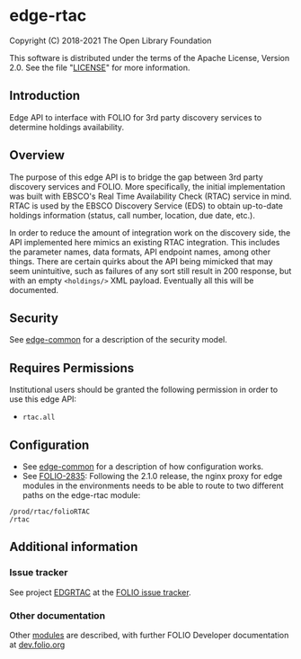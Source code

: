 # edge-rtac

Copyright (C) 2018-2021 The Open Library Foundation

This software is distributed under the terms of the Apache License,
Version 2.0. See the file "[LICENSE](LICENSE)" for more information.

## Introduction

Edge API to interface with FOLIO for 3rd party discovery services to determine holdings availability.

## Overview

The purpose of this edge API is to bridge the gap between 3rd party discovery services and FOLIO.  More specifically, the initial implementation was built with EBSCO's Real Time Availability Check (RTAC) service in mind.  RTAC is used by the EBSCO Discovery Service (EDS) to obtain up-to-date holdings information (status, call number, location, due date, etc.).

In order to reduce the amount of integration work on the discovery side, the API implemented here mimics an existing RTAC integration.  This includes the parameter names, data formats, API endpoint names, among other things.  There are certain quirks about the API being mimicked that may seem unintuitive, such as failures of any sort still result in 200 response, but with an empty `<holdings/>` XML payload.  Eventually all this will be documented.

## Security

See [edge-common](https://github.com/folio-org/edge-common) for a description of the security model.

## Requires Permissions

Institutional users should be granted the following permission in order to use this edge API:
- `rtac.all`

## Configuration

* See [edge-common](https://github.com/folio-org/edge-common) for a description of how configuration works.
* See [FOLIO-2835](https://issues.folio.org/browse/FOLIO-2835): Following the 2.1.0 release, the nginx proxy for edge modules in the environments needs to be able to route to two different paths on the edge-rtac module:
```
/prod/rtac/folioRTAC
/rtac
```
## Additional information

### Issue tracker

See project [EDGRTAC](https://issues.folio.org/browse/EDGRTAC)
at the [FOLIO issue tracker](https://dev.folio.org/guidelines/issue-tracker).

### Other documentation

Other [modules](https://dev.folio.org/source-code/#server-side) are described,
with further FOLIO Developer documentation at [dev.folio.org](https://dev.folio.org/)

